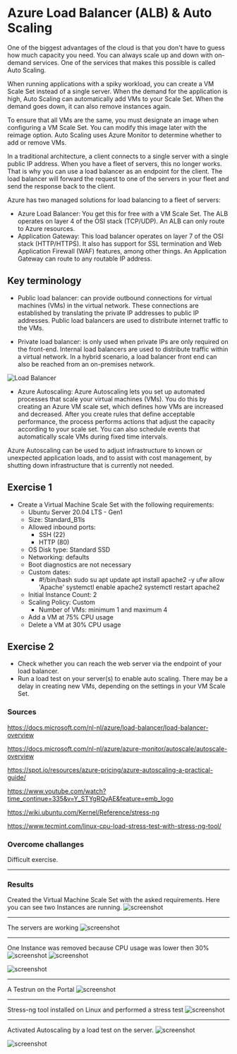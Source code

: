 # Azure Load Balancer (ALB) & Auto Scaling

One of the biggest advantages of the cloud is that you don't have to guess how much capacity you need. You can always scale up and down with on-demand services. One of the services that makes this possible is called Auto Scaling.

When running applications with a spiky workload, you can create a VM Scale Set instead of a single server. When the demand for the application is high, Auto Scaling can automatically add VMs to your Scale Set. When the demand goes down, it can also remove instances again.

To ensure that all VMs are the same, you must designate an image when configuring a VM Scale Set. You can modify this image later with the reimage option. Auto Scaling uses Azure Monitor to determine whether to add or remove VMs.

In a traditional architecture, a client connects to a single server with a single public IP address. When you have a fleet of servers, this no longer works. That is why you can use a load balancer as an endpoint for the client. The load balancer will forward the request to one of the servers in your fleet and send the response back to the client.


Azure has two managed solutions for load balancing to a fleet of servers:
- Azure Load Balancer: You get this for free with a VM Scale Set. The ALB operates on layer 4 of the OSI stack (TCP/UDP). An ALB can only route to Azure resources.
- Application Gateway: This load balancer operates on layer 7 of the OSI stack (HTTP/HTTPS). It also has support for SSL termination and Web Application Firewall (WAF) features, among other things. An Application Gateway can route to any routable IP address.


## Key terminology

- Public load balancer: can provide outbound connections for virtual machines (VMs) in the virtual network. These connections are established by translating the private IP addresses to public IP addresses. Public load balancers are used to distribute internet traffic to the VMs.


- Private load balancer: is only used when private IPs are only required on the front-end. Internal load balancers are used to distribute traffic within a virtual network. In a hybrid scenario, a load balancer front end can also be reached from an on-premises network. 


![Load Balancer](../00_includes/azureweek2/az11.png)


- Azure Autoscaling: Azure Autoscaling lets you set up automated processes that scale your virtual machines (VMs). You do this by creating an Azure VM scale set, which defines how VMs are increased and decreased. After you create rules that define acceptable performance, the process performs actions that adjust the capacity according to your scale set. You can also schedule events that automatically scale VMs during fixed time intervals.

Azure Autoscaling can be used to adjust infrastructure to known or unexpected application loads, and to assist with cost management, by shutting down infrastructure that is currently not needed. 


## Exercise 1

- Create a Virtual Machine Scale Set with the following requirements:
    - Ubuntu Server 20.04 LTS - Gen1
    - Size: Standard_B1ls
    - Allowed inbound ports:
        - SSH (22)
        - HTTP (80)
    - OS Disk type: Standard SSD
    - Networking: defaults
    - Boot diagnostics are not necessary
    - Custom dates:
        - #!/bin/bash
sudo su
apt update
apt install apache2 -y
ufw allow 'Apache'
systemctl enable apache2
systemctl restart apache2
    - Initial Instance Count: 2
    - Scaling Policy: Custom
        - Number of VMs: minimum 1 and maximum 4
    - Add a VM at 75% CPU usage
    - Delete a VM at 30% CPU usage



## Exercise 2

- Check whether you can reach the web server via the endpoint of your load balancer.
- Run a load test on your server(s) to enable auto scaling. There may be a delay in creating new VMs, depending on the settings in your VM Scale Set.

### Sources

https://docs.microsoft.com/nl-nl/azure/load-balancer/load-balancer-overview

https://docs.microsoft.com/nl-nl/azure/azure-monitor/autoscale/autoscale-overview

https://spot.io/resources/azure-pricing/azure-autoscaling-a-practical-guide/

https://www.youtube.com/watch?time_continue=335&v=Y_STYgRQyAE&feature=emb_logo

https://wiki.ubuntu.com/Kernel/Reference/stress-ng

https://www.tecmint.com/linux-cpu-load-stress-test-with-stress-ng-tool/

### Overcome challanges

Difficult exercise.

---

### Results


Created the Virtual Machine Scale Set with the asked requirements. Here you can see two Instances are running.
![screenshot](../00_includes/azureweek2/azz10.png)

--- 
The servers are working
![screenshot](../00_includes/azureweek2/azz11.png)

---
One Instance was removed because CPU usage was lower then 30%
![screenshot](../00_includes/azureweek2/az14.png)
![screenshot](../00_includes/azureweek2/azz12.png)

![screenshot](../00_includes/azureweek2/az15.png)

---
A Testrun on the Portal
![screenshot](../00_includes/azureweek2/azz13.png)



---

Stress-ng tool installed on Linux and performed a stress test
![screenshot](../00_includes/azureweek2/az16.png)

--- 

Activated Autoscaling by a load test on the server.
![screenshot](../00_includes/azureweek2/az17.png)

![screenshot](../00_includes/azureweek2/az18.png)